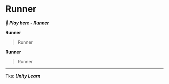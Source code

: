 # Runner

***:rocket: Play here -  [Runner](https://)***

**Runner**

> Runner

**Runner**

> Runner

***
Tks: ***Unity Learn***